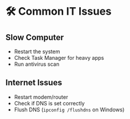# 🛠️ Common IT Issues  

## Slow Computer  
- Restart the system  
- Check Task Manager for heavy apps  
- Run antivirus scan  

## Internet Issues  
- Restart modem/router  
- Check if DNS is set correctly  
- Flush DNS (`ipconfig /flushdns` on Windows)  
